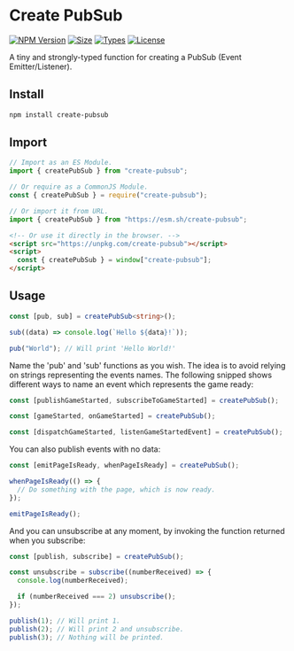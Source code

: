 # Create PubSub

[![NPM Version](https://img.shields.io/npm/v/create-pubsub.svg?style=flat)](https://www.npmjs.org/package/create-pubsub)
[![Size](https://img.shields.io/bundlephobia/minzip/create-pubsub)](https://bundlephobia.com/result?p=create-pubsub)
[![Types](https://img.shields.io/npm/types/create-pubsub)](https://www.npmjs.org/package/create-pubsub)
[![License](https://img.shields.io/github/license/felladrin/create-pubsub)](http://victor.mit-license.org/)

A tiny and strongly-typed function for creating a PubSub (Event Emitter/Listener).

## Install

```sh
npm install create-pubsub
```

## Import

```ts
// Import as an ES Module.
import { createPubSub } from "create-pubsub";
```

```js
// Or require as a CommonJS Module.
const { createPubSub } = require("create-pubsub");
```

```ts
// Or import it from URL.
import { createPubSub } from "https://esm.sh/create-pubsub";
```

```html
<!-- Or use it directly in the browser. -->
<script src="https://unpkg.com/create-pubsub"></script>
<script>
  const { createPubSub } = window["create-pubsub"];
</script>
```

## Usage

```ts
const [pub, sub] = createPubSub<string>();

sub((data) => console.log(`Hello ${data}!`));

pub("World"); // Will print 'Hello World!'
```

Name the 'pub' and 'sub' functions as you wish. The idea is to avoid relying on strings representing the events names. The following snipped shows different ways to name an event which represents the game ready:

```ts
const [publishGameStarted, subscribeToGameStarted] = createPubSub();

const [gameStarted, onGameStarted] = createPubSub();

const [dispatchGameStarted, listenGameStartedEvent] = createPubSub();
```

You can also publish events with no data:

```ts
const [emitPageIsReady, whenPageIsReady] = createPubSub();

whenPageIsReady(() => {
  // Do something with the page, which is now ready.
});

emitPageIsReady();
```

And you can unsubscribe at any moment, by invoking the function returned when you subscribe:

```ts
const [publish, subscribe] = createPubSub();

const unsubscribe = subscribe((numberReceived) => {
  console.log(numberReceived);

  if (numberReceived === 2) unsubscribe();
});

publish(1); // Will print 1.
publish(2); // Will print 2 and unsubscribe.
publish(3); // Nothing will be printed.
```
